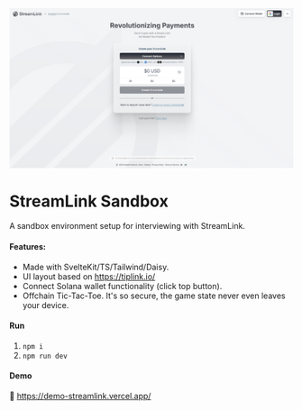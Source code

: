 ![intro](/static/streamlink.png)

# StreamLink Sandbox
A sandbox environment setup for interviewing with StreamLink.

#### Features:
- Made with SvelteKit/TS/Tailwind/Daisy.
- UI layout based on https://tiplink.io/
- Connect Solana wallet functionality (click top button).
- Offchain Tic-Tac-Toe. It's so secure, the game state never even leaves your device.

#### Run
1. `npm i`
2. `npm run dev`

#### Demo
🚀 https://demo-streamlink.vercel.app/